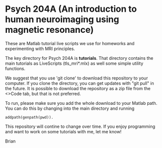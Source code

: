# Psych 204A (An introduction to human neuroimaging using magnetic resonance)

These are Matlab tutorial live scripts we use for homeworks and experimenting with MRI principles. 

The key directory for Psych 204A is **tutorials**. That directory contains the main tutorials as LiveScripts (tls_mri*.mlx) as well some simple utility functions.

We suggest that you use 'git clone' to download this repository to your computer.  If you clone the directory, you can get updates with "git pull" in the future.  It is possible to download the repository as a zip file from the <>Code tab, but that is not preferred.

To run, please make sure you add the whole download to your Matlab path.  You can do this by changing into the main directory and running

    addpath(genpath(pwd)).

This repository will contine to change over time.  If you enjoy programming and want to work on some tutorials with me, let me know!

Brian
